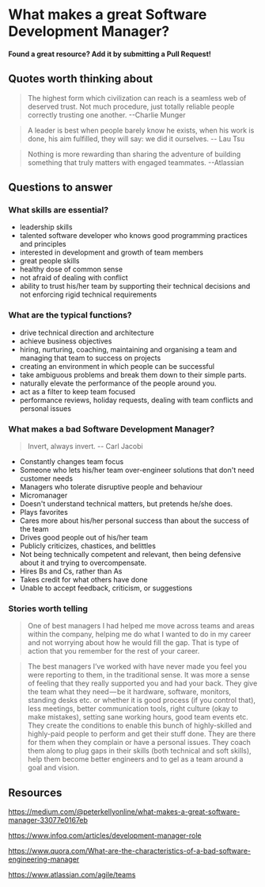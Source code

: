 # What makes a great Software Development Manager?
#### Found a great resource? Add it by submitting a Pull Request!


## Quotes worth thinking about
 > The highest form which civilization can reach is a seamless web of deserved trust. Not much procedure, just totally reliable people correctly trusting one another.   --Charlie Munger

 > A leader is best when people barely know he exists, when his work is done, his aim fulfilled, they will say: we did it ourselves. -- Lau Tsu

> Nothing is more rewarding than sharing the adventure of building something that truly matters with engaged teammates.  --Atlassian


## Questions to answer

### What skills are essential?
- leadership skills
- talented software developer who knows good programming practices and principles
- interested in development and growth of team members
- great people skills
- healthy dose of common sense
- not afraid of dealing with conflict
- ability to trust his/her team by supporting their technical decisions and not enforcing rigid technical requirements


### What are the typical functions?
- drive technical direction and architecture
- achieve business objectives
- hiring, nurturing, coaching, maintaining and organising a team and managing that team to success on projects
- creating an environment in which people can be successful
- take ambiguous problems and break them down to their simple parts. 
- naturally elevate the performance of the people around you.
- act as a filter to keep team focused
- performance reviews, holiday requests, dealing with team conflicts and personal issues
  

### What makes a bad Software Development Manager?
  > Invert, always invert.   -- Carl Jacobi
  
  - Constantly changes team focus
  - Someone who lets his/her team over-engineer solutions that don't need customer needs
  - Managers who tolerate disruptive people and behaviour
  - Micromanager
  - Doesn't understand technical matters, but pretends he/she does.
  - Plays favorites
  - Cares more about his/her personal success than about the success of the team
  - Drives good people out of his/her team
  - Publicly criticizes, chastices, and belittles
  - Not being technically competent and relevant, then being defensive about it and trying to overcompensate.
  - Hires Bs and Cs, rather than As
  - Takes credit for what others have done
  - Unable to accept feedback, criticism, or suggestions
  
  
  
  
  
### Stories worth telling
  > One of best managers I had helped me move across teams and areas within the company, helping me do what I wanted to do in my career and not worrying about how he would fill the gap. That is type of action that you remember for the rest of your career.
  
  > The best managers I’ve worked with have never made you feel you were reporting to them, in the traditional sense. It was more a sense of feeling that they really supported you and had your back. They give the team what they need — be it hardware, software, monitors, standing desks etc. or whether it is good process (if you control that), less meetings, better communication tools, right culture (okay to make mistakes), setting sane working hours, good team events etc. They create the conditions to enable this bunch of highly-skilled and highly-paid people to perform and get their stuff done. They are there for them when they complain or have a personal issues. They coach them along to plug gaps in their skills (both technical and soft skills), help them become better engineers and to gel as a team around a goal and vision.


## Resources
https://medium.com/@peterkellyonline/what-makes-a-great-software-manager-33077e0167eb

https://www.infoq.com/articles/development-manager-role

https://www.quora.com/What-are-the-characteristics-of-a-bad-software-engineering-manager

https://www.atlassian.com/agile/teams

